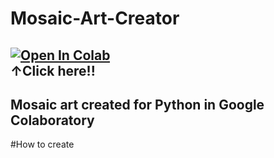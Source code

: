# Mosaic-Art-Creator
[![Open In Colab](https://colab.research.google.com/assets/colab-badge.svg)](https://colab.research.google.com/github/Cherry-115/Mosaic-Art-Creator/blob/dev/MosaicArtCreator.ipynb)  
↑Click here!!
---
Mosaic art created for Python in Google Colaboratory
---
#How to create

